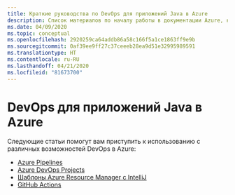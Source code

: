 ```yaml
---
title: Краткие руководства по DevOps для приложений Java в Azure
description: Список материалов по началу работы в документации Azure, касающейся DevOps для приложений Java.
ms.date: 04/09/2020
ms.topic: conceptual
ms.openlocfilehash: 2920259ca64addb86a58c166f5a1ce1863ff9e9b
ms.sourcegitcommit: 0af39ee9ff27c37ceeeb28ea9d51e32995989591
ms.translationtype: HT
ms.contentlocale: ru-RU
ms.lasthandoff: 04/21/2020
ms.locfileid: "81673700"
---
```

# <a name="devops-for-java-apps-on-azure"></a>DevOps для приложений Java в Azure

Следующие статьи помогут вам приступить к использованию с различных возможностей DevOps в Azure:

- [Azure Pipelines](/azure/devops/pipelines/targets/webapp-linux?view=azure-devops&tabs=java%2Cyaml)
- [Azure DevOps Projects](/azure/devops-project/azure-devops-project-java)
- [Шаблоны Azure Resource Manager с IntelliJ](/azure/azure-resource-manager/templates/create-templates-use-intellij)
- [GitHub Actions](https://github.com/actions/setup-java)
